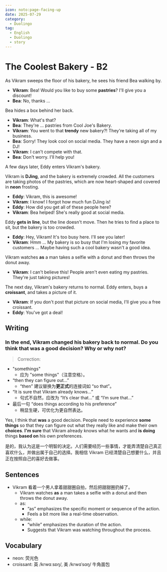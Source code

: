 ```yaml
---
icon: noto:page-facing-up
date: 2025-07-29
category:
  - Duolingo
tag:
  - English
  - Duolingo
  - story
---
```


# The Coolest Bakery - B2

As Vikram sweeps the floor of his bakery, he sees his friend Bea walking by.

- **Vikram**: Bea! Would you like to buy some **pastries**? I'll give you a discount!
- **Bea**: No, thanks ...

Bea hides a box behind her back.

- **Vikram**: What's that?
- **Bea**: They're ... pastries from Cool Joe's Bakery.
- **Vikram**: You went to that **trendy** new bakery?! They're taking all of my business.
- **Bea**: Sorry! They look cool on social media. They have a neon sign and a DJ!
- **Vikram**: I can't compete with that.
- **Bea**: Don't worry. I'll help you!

A few days later, Eddy enters Vikram's bakery.

Vikram is **DJing**, and the bakery is extremely crowded. All the customers are taking photos of the pastries, which are now heart-shaped and covered in **neon** frosting.

- **Eddy**: Vikram, this is awesome!
- **Vikram**: I know! I forgot how much fun DJing is!
- **Eddy**: How did you get all of these people here?
- **Vikram**: Bea helped! She's really good at social media.

Eddy **gets in line**, but the line doesn't move. Then he tries to find a place to sit, but the bakery is too crowded.

- **Eddy**: Hey, Vikram! It's too busy here. I'll see you later!
- **Vikram**: Hmm ... My bakery is so busy that I'm losing my favorite customers ... Maybe having such a cool bakery wasn't a good idea.

Vikram watches **as** a man takes a selfie with a donut and then throws the donut away.

- **Vikram**: I can't believe this! People aren't even eating my pastries. They're just taking pictures!

The next day, Vikram's bakery returns to normal. Eddy enters, buys a **croissant**, and takes a picture of it.

- **Vikram**: If you don't post that picture on social media, I'll give you a free croissant.
- **Eddy**: You've got a deal!

## Writing

### In the end, Vikram changed his bakery back to normal. Do you think that was a good decision? Why or why not?

> Correction:

- "somethings"
  - 应为 "some things"（注意空格）。
- “then they can figure out…”
  - “then” 建议替换为**更正式**的连接词如 “so that”。
- “It is sure that Vikram already knows…”
  - 句式不自然，应改为 “It’s clear that...” 或 “I’m sure that...”
- 最后一句 “does things according to his preference”
  - 稍显生硬，可优化为更自然表达。

Yes, I think that **was** a good decision. People need to experience **some things** so that they can figure out what they really like and make their own **choices**. **I'm sure** that Vikram already knows what he wants and **is doing** things **based on** his own preferences.

是的，我认为这是一个明智的决定。人们需要经历一些事情，才能弄清楚自己真正喜欢什么，并做出属于自己的选择。我相信 Vikram 已经清楚自己想要什么，并且正在按照自己的喜好去做事。

## Sentences

- Vikram 看着一个男人拿着甜甜圈自拍，然后把甜甜圈扔掉了。
  - Vikram watches **as** a man takes a selfie with a donut and then throws the donut away.
  - as:
    - “as” emphasizes the specific moment or sequence of the action.
    - Feels a bit more like a real-time observation.
  - while:
    - “while” emphasizes the duration of the action.
    - Suggests that Vikram was watching throughout the process.

## Vocabulary

- neon: 荧光色
- croissant: 英 /krwɑːsɒŋ/, 美 /krwɑˈsɑŋ/ 牛角面包
